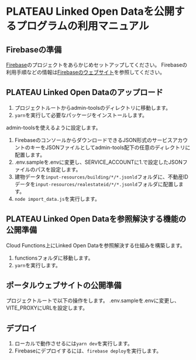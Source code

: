# PLATEAU Linked Open Dataを公開するプログラムの利用マニュアル

## Firebaseの準備

[Firebase](https://firebase.google.com/?hl=ja)のプロジェクトをあらかじめセットアップしてください。
Firebaseの利用手順などの情報は[Firebaseのウェブサイト](https://firebase.google.com/?hl=ja)を参照してください。

## PLATEAU Linked Open Dataのアップロード

1. プロジェクトルートからadmin-toolsのディレクトリに移動します。
2. `yarn`を実行して必要なパッケージをインストールします。

admin-toolsを使えるように設定します。

1. FirebaseのコンソールからダウンロードできるJSON形式のサービスアカウントのキーをJSONファイルとしてadmin-tools配下の任意のディレクトリに配置します。
2. .env.sampleを.envに変更し、SERVICE_ACCOUNTに1.で設定したJSONファイルのパスを設定します。
3. 建物データを`input-resources/building/*/*.jsonld`フォルダに、不動産IDデータを`input-resources/realestateid/*/*.jsonld`フォルダに配置します。
4. `node import_data.js`を実行します。

## PLATEAU Linked Open Dataを参照解決する機能の公開準備

Cloud Functions上にLinked Open Dataを参照解決する仕組みを構築します。

1. functionsフォルダに移動します。
2. `yarn`を実行します。

## ポータルウェブサイトの公開準備

プロジェクトルートで以下の操作をします。
.env.sampleを.envに変更し、VITE_PROXYにURLを設定します。

## デプロイ

1. ローカルで動作させるには`yarn dev`を実行します。
2. Firebaseにデプロイするには、`firebase deploy`を実行します。
